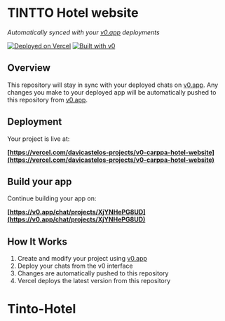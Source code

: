 # TINTTO Hotel website

*Automatically synced with your [v0.app](https://v0.app) deployments*

[![Deployed on Vercel](https://img.shields.io/badge/Deployed%20on-Vercel-black?style=for-the-badge&logo=vercel)](https://vercel.com/davicastelos-projects/v0-carppa-hotel-website)
[![Built with v0](https://img.shields.io/badge/Built%20with-v0.app-black?style=for-the-badge)](https://v0.app/chat/projects/XjYNHePG8UD)

## Overview

This repository will stay in sync with your deployed chats on [v0.app](https://v0.app).
Any changes you make to your deployed app will be automatically pushed to this repository from [v0.app](https://v0.app).

## Deployment

Your project is live at:

**[https://vercel.com/davicastelos-projects/v0-carppa-hotel-website](https://vercel.com/davicastelos-projects/v0-carppa-hotel-website)**

## Build your app

Continue building your app on:

**[https://v0.app/chat/projects/XjYNHePG8UD](https://v0.app/chat/projects/XjYNHePG8UD)**

## How It Works

1. Create and modify your project using [v0.app](https://v0.app)
2. Deploy your chats from the v0 interface
3. Changes are automatically pushed to this repository
4. Vercel deploys the latest version from this repository
# Tinto-Hotel
